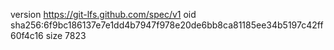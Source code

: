 version https://git-lfs.github.com/spec/v1
oid sha256:6f9bc186137e7e1dd4b7947f978e20de6bb8ca81185ee34b5197c42ff60f4c16
size 7823
